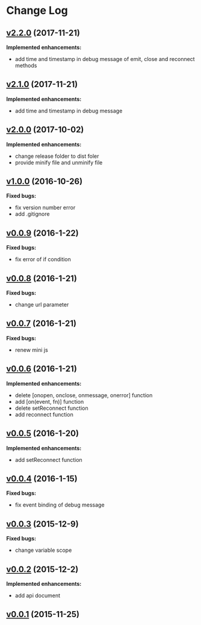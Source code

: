 # Change Log

## [v2.2.0](https://github.com/benjaminchen/browser-websocket/tree/v2.2.0) (2017-11-21)

**Implemented enhancements:**

- add time and timestamp in debug message of emit, close and reconnect methods

## [v2.1.0](https://github.com/benjaminchen/browser-websocket/tree/v2.1.0) (2017-11-21)

**Implemented enhancements:**

- add time and timestamp in debug message

## [v2.0.0](https://github.com/benjaminchen/browser-websocket/tree/v2.0.0) (2017-10-02)

**Implemented enhancements:**

- change release folder to dist foler
- provide minify file and unminify file

## [v1.0.0](https://github.com/benjaminchen/browser-websocket/tree/v1.0.0) (2016-10-26)

**Fixed bugs:**

- fix version number error
- add .gitignore

## [v0.0.9](https://github.com/benjaminchen/browser-websocket/tree/v0.0.9) (2016-1-22)

**Fixed bugs:**

- fix error of if condition

## [v0.0.8](https://github.com/benjaminchen/browser-websocket/tree/v0.0.8) (2016-1-21)

**Fixed bugs:**

- change url parameter

## [v0.0.7](https://github.com/benjaminchen/browser-websocket/tree/v0.0.7) (2016-1-21)

**Fixed bugs:**

- renew mini js

## [v0.0.6](https://github.com/benjaminchen/browser-websocket/tree/v0.0.6) (2016-1-21)

**Implemented enhancements:**

- delete [onopen, onclose, onmessage, onerror] function
- add [on(event, fn)] function
- delete setReconnect function
- add reconnect function

## [v0.0.5](https://github.com/benjaminchen/browser-websocket/tree/v0.0.5) (2016-1-20)

**Implemented enhancements:**

- add setReconnect function

## [v0.0.4](https://github.com/benjaminchen/browser-websocket/tree/v0.0.4) (2016-1-15)

**Fixed bugs:**

- fix event binding of debug message

## [v0.0.3](https://github.com/benjaminchen/browser-websocket/tree/v0.0.3) (2015-12-9)

**Fixed bugs:**

- change variable scope

## [v0.0.2](https://github.com/benjaminchen/browser-websocket/tree/v0.0.2) (2015-12-2)

**Implemented enhancements:**

- add api document

## [v0.0.1](https://github.com/benjaminchen/browser-websocket/tree/v0.0.1) (2015-11-25)
